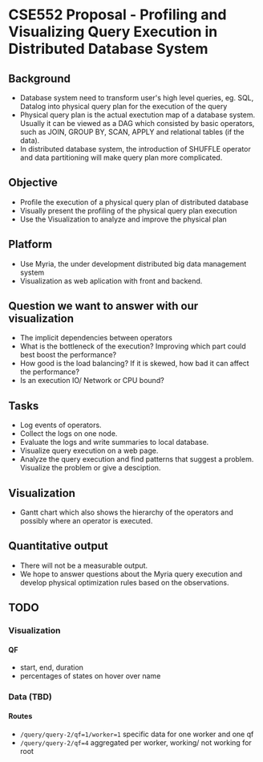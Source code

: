 CSE552 Proposal - Profiling and Visualizing Query Execution in Distributed Database System
==========================================================================================


## Background
* Database system need to transform user's high level queries, eg. SQL, Datalog into physical query plan for the execution of the query
* Physical query plan is the actual exectution map of a database system. Usually it can be viewed as a DAG which consisted by basic operators, such as JOIN, GROUP BY, SCAN, APPLY and relational tables (if the data).
* In distributed database system, the introduction of SHUFFLE operator and data partitioning will make query plan more complicated.

## Objective

* Profile the execution of a physical query plan of distributed database
* Visually present the profiling of the physical query plan execution 
* Use the Visualization to analyze and improve the physical plan

## Platform

* Use Myria, the under development distributed big data management system
* Visualization as web aplication with front and backend. 

## Question we want to answer with our visualization

* The implicit dependencies between operators
* What is the bottleneck of the execution? Improving which part could best boost the performance?
* How good is the load balancing? If it is skewed, how bad it can affect the performance?
* Is an execution IO/ Network or CPU bound?

## Tasks

* Log events of operators.
* Collect the logs on one node.
* Evaluate the logs and write summaries to local database.
* Visualize query execution on a web page.
* Analyze the query execution and find patterns that suggest a problem. Visualize the problem or give a desciption. 

## Visualization

* Gantt chart which also shows the hierarchy of the operators and possibly where an operator is executed.


## Quantitative output

* There will not be a measurable output.
* We hope to answer questions about the Myria query execution and develop physical optimization rules based on the observations. 



## TODO


### Visualization 

#### QF

* start, end, duration
* percentages of states on hover over name

### Data (TBD)

#### Routes

* `/query/query-2/qf=1/worker=1` specific data for one worker and one qf
* `/query/query-2/qf=4` aggregated per worker, working/ not working for root
